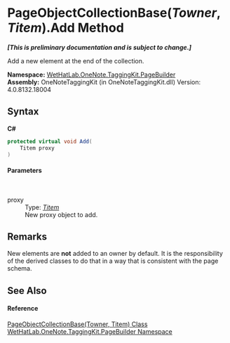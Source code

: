 # PageObjectCollectionBase(*Towner*, *Titem*).Add Method 
 _**\[This is preliminary documentation and is subject to change.\]**_

Add a new element at the end of the collection.

**Namespace:**&nbsp;<a href="56352230-71f2-f4b7-63a8-983965663af5">WetHatLab.OneNote.TaggingKit.PageBuilder</a><br />**Assembly:**&nbsp;OneNoteTaggingKit (in OneNoteTaggingKit.dll) Version: 4.0.8132.18004

## Syntax

**C#**<br />
``` C#
protected virtual void Add(
	Titem proxy
)
```


#### Parameters
&nbsp;<dl><dt>proxy</dt><dd>Type: <a href="c5ad82e0-0fdd-bbe5-7422-61f37e0f78d2">*Titem*</a><br />New proxy object to add.</dd></dl>

## Remarks
New elements are **not** added to an owner by default. It is the responsibility of the derived classes to do that in a way that is consistent with the page schema.

## See Also


#### Reference
<a href="c5ad82e0-0fdd-bbe5-7422-61f37e0f78d2">PageObjectCollectionBase(Towner, Titem) Class</a><br /><a href="56352230-71f2-f4b7-63a8-983965663af5">WetHatLab.OneNote.TaggingKit.PageBuilder Namespace</a><br />